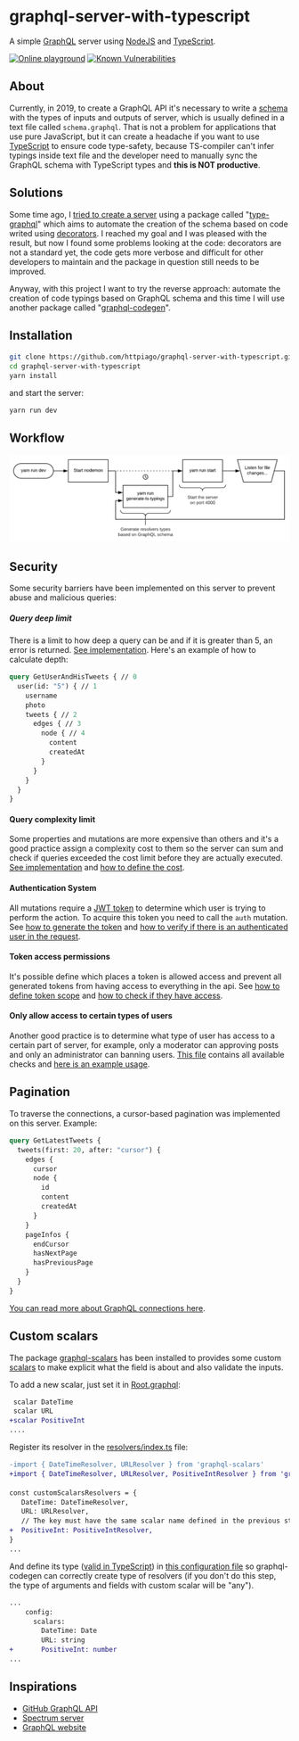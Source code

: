 # graphql-server-with-typescript

A simple [GraphQL](https://graphql.org) server using [NodeJS](https://nodejs.org) and [TypeScript](https://www.typescriptlang.org).

[![Online playground](https://img.shields.io/badge/Online-Playground-E00097.svg)](https://graphql-server-with-typescript.httpiago.now.sh/graphql) [![Known Vulnerabilities](https://snyk.io/test/github/httpiago/graphql-server-with-typescript/badge.svg)](https://snyk.io/test/github/httpiago/graphql-server-with-typescript) 

## About

Currently, in 2019, to create a GraphQL API it's necessary to write a [schema](https://graphql.org/learn/schema/) with the types of inputs and outputs of server, which is usually defined in a text file called `schema.graphql`. That is not a problem for applications that use pure JavaScript, but it can create a headache if you want to use [TypeScript](https://www.typescriptlang.org/) to ensure code type-safety, because TS-compiler can't infer typings inside text file and the developer need to manually sync the GraphQL schema with TypeScript types and **this is NOT productive**.

## Solutions

Some time ago, I [tried to create a server](https://github.com/httpiago/graphql-and-typescript-legacy) using a package called "[type-graphql](https://github.com/19majkel94/type-graphql)" which aims to automate the creation of the schema based on code writed using [decorators](https://www.typescriptlang.org/docs/handbook/decorators.html). I reached my goal and I was pleased with the result, but now I found some problems looking at the code: decorators are not a standard yet, the code gets more verbose and difficult for other developers to maintain and the package in question still needs to be improved.

Anyway, with this project I want to try the reverse approach: automate the creation of code typings based on GraphQL schema and this time I will use another package called "[graphql-codegen](https://github.com/dotansimha/graphql-code-generator)".

## Installation

```bash
git clone https://github.com/httpiago/graphql-server-with-typescript.git
cd graphql-server-with-typescript
yarn install
```

and start the server:

```bash
yarn run dev
```

## Workflow

![flowchart](./workflow-flowchart.png)

## Security

Some security barriers have been implemented on this server to prevent abuse and malicious queries:

##### Query deep limit

There is a limit to how deep a query can be and if it is greater than 5, an error is returned. [See implementation](src/index.ts#L32).
Here's an example of how to calculate depth:

```graphql
query GetUserAndHisTweets { // 0
  user(id: "5") { // 1
    username
    photo
    tweets { // 2
      edges { // 3
        node { // 4
          content
          createdAt
        }
      }
    }
  }
}
```

#### Query complexity limit

Some properties and mutations are more expensive than others and it's a good practice assign a complexity cost to them so the server can sum and check if queries exceeded the cost limit before they are actually executed. [See implementation](src/index.ts#L34) and [how to define the cost](src/schemas/User.graphql#L51).

#### Authentication System

All mutations require a [JWT token](https://jwt.io/) to determine which user is trying to perform the action. To acquire this token you need to call the `auth` mutation. See [how to generate the token](src/resolvers/user.ts#L36) and [how to verify if there is an authenticated user in the request](src/resolvers/user.ts#L61).

#### Token access permissions

It's possible define which places a token is allowed access and prevent all generated tokens from having access to everything in the api. See [how to define token scope](src/common/functions.ts#L45) and [how to check if they have access](src/resolvers/user.ts#L81).

#### Only allow access to certain types of users

Another good practice is to determine what type of user has access to a certain part of server, for example, only a moderator can approving posts and only an administrator can banning users. [This file](src/common/permissions.ts) contains all available checks and [here is an example usage](src/resolvers/tweet.ts#L94).

## Pagination

To traverse the connections, a cursor-based pagination was implemented on this server. Example:

```graphql
query GetLatestTweets {
  tweets(first: 20, after: "cursor") {
    edges {
      cursor
      node {
        id
        content
        createdAt
      }
    }
    pageInfos {
      endCursor
      hasNextPage
      hasPreviousPage
    }
  }
}
```

[You can read more about GraphQL connections here](https://blog.apollographql.com/explaining-graphql-connections-c48b7c3d6976).

## Custom scalars

The package [graphql-scalars](https://github.com/Urigo/graphql-scalars) has been installed to provides some custom [scalars](https://graphql.org/learn/schema/#scalar-types) to make explicit what the field is about and also validate the inputs.

To add a new scalar, just set it in [Root.graphql](src/schemas/Root.graphql):

```diff
 scalar DateTime
 scalar URL
+scalar PositiveInt
....
```

Register its resolver in the [resolvers/index.ts](src/resolvers/index.ts) file:

```diff
-import { DateTimeResolver, URLResolver } from 'graphql-scalars'
+import { DateTimeResolver, URLResolver, PositiveIntResolver } from 'graphql-scalars'

const customScalarsResolvers = {
   DateTime: DateTimeResolver,
   URL: URLResolver,
   // The key must have the same scalar name defined in the previous step.
+  PositiveInt: PositiveIntResolver,
}
...
```

And define its type ([valid in TypeScript](https://www.typescriptlang.org/docs/handbook/basic-types.html)) in [this configuration file](codegen.yml) so graphql-codegen can correctly create type of resolvers (if you don't do this step, the type of arguments and fields with custom scalar will be "any").

```diff
...
    config:
      scalars:
        DateTime: Date
        URL: string
+       PositiveInt: number
...
```

## Inspirations

- [GitHub GraphQL API](https://developer.github.com/v4/)
- [Spectrum server](https://github.com/withspectrum/spectrum)
- [GraphQL website](https://graphql.org/)
